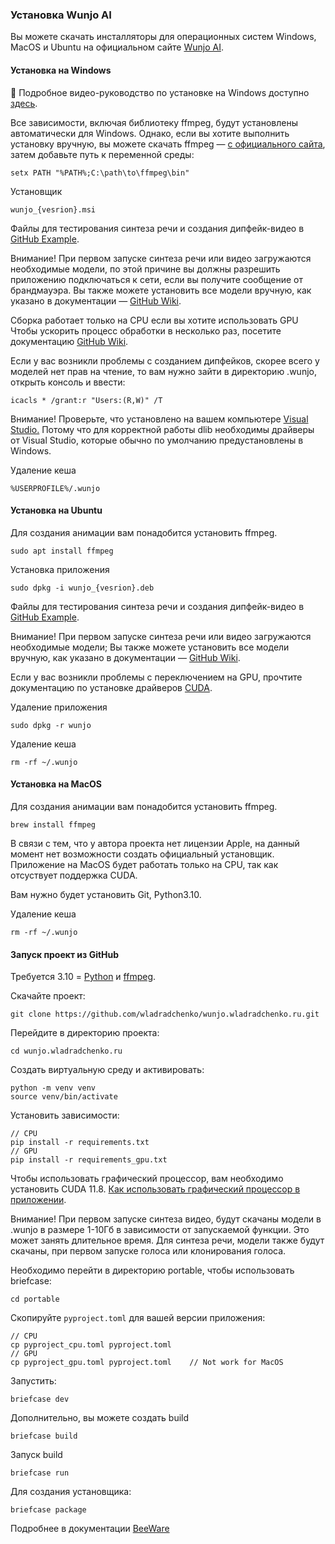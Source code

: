### Установка Wunjo AI

Вы можете скачать инсталляторы для операционных систем Windows, MacOS и Ubuntu на официальном сайте [Wunjo AI](wladradchenko.ru/wunjo).

#### Установка на Windows

🎥 Подробное видео-руководство по установке на Windows доступно [здесь](https://www.youtube.com/watch?v=UzpEcPhSDrk).

Все зависимости, включая библиотеку ffmpeg, будут установлены автоматически для Windows. Однако, если вы хотите выполнить установку вручную, вы можете скачать ffmpeg — [с официального сайта](https://ffmpeg.org/download.html), затем добавьте путь к переменной среды:
```
setx PATH "%PATH%;C:\path\to\ffmpeg\bin"
```

Установщик
```
wunjo_{vesrion}.msi
```

Файлы для тестирования синтеза речи и создания дипфейк-видео в [GitHub Example](https://raw.githubusercontent.com/wladradchenko/wunjo.wladradchenko.ru/main/example).

Внимание! При первом запуске синтеза речи или видео загружаются необходимые модели, по этой причине вы должны разрешить приложению подключаться к сети, если вы получите сообщение от брандмауэра. Вы также можете установить все модели вручную, как указано в документации — [GitHub Wiki](https://github.com/wladradchenko/wunjo.wladradchenko.ru/wiki).

Сборка работает только на CPU если вы хотите использовать GPU Чтобы ускорить процесс обработки в несколько раз, посетите документацию [GitHub Wiki](https://github.com/wladradchenko/wunjo.wladradchenko.ru/wiki).

Если у вас возникли проблемы с созданием дипфейков, скорее всего у моделей нет прав на чтение, то вам нужно зайти в директорию .wunjo, открыть консоль и ввести:
```
icacls * /grant:r "Users:(R,W)" /T
```

Внимание! Проверьте, что установлено на вашем компьютере [Visual Studio.](https://visualstudio.microsoft.com/) Потому что для корректной работы dlib необходимы драйверы от Visual Studio, которые обычно по умолчанию предустановлены в Windows.

Удаление кеша
```
%USERPROFILE%/.wunjo
```

#### Установка на Ubuntu

Для создания анимации вам понадобится установить ffmpeg.
```
sudo apt install ffmpeg
```

Установка приложения
```
sudo dpkg -i wunjo_{vesrion}.deb
```

Файлы для тестирования синтеза речи и создания дипфейк-видео в [GitHub Example](https://raw.githubusercontent.com/wladradchenko/wunjo.wladradchenko.ru/main/example).

Внимание! При первом запуске синтеза речи или видео загружаются необходимые модели; Вы также можете установить все модели вручную, как указано в документации — [GitHub Wiki](https://github.com/wladradchenko/wunjo.wladradchenko.ru/wiki).

Если у вас возникли проблемы с переключением на GPU, прочтите документацию по установке драйверов [CUDA](https://github.com/wladradchenko/wunjo.wladradchenko.ru/wiki).

Удаление приложения
```
sudo dpkg -r wunjo
```

Удаление кеша
```
rm -rf ~/.wunjo
```

#### Установка на MacOS

Для создания анимации вам понадобится установить ffmpeg.
```
brew install ffmpeg 
```

В связи с тем, что у автора проекта нет лицензии Apple, на данный момент нет возможности создать официальный установщик. Приложение на MacOS будет работать только на CPU, так как отсуствует поддержка CUDA.

Вам нужно будет установить Git, Python3.10.

Удаление кеша
```
rm -rf ~/.wunjo
```

#### Запуск проект из GitHub

Требуется 3.10 = [Python](https://www.python.org/downloads/) и [ffmpeg](https://ffmpeg.org/download.html).

Скачайте проект:
```
git clone https://github.com/wladradchenko/wunjo.wladradchenko.ru.git
```

Перейдите в директорию проекта:
```
cd wunjo.wladradchenko.ru
```

Создать виртуальную среду и активировать:

```
python -m venv venv
source venv/bin/activate
```

Установить зависимости:

```
// CPU
pip install -r requirements.txt
// GPU
pip install -r requirements_gpu.txt
```

Чтобы использовать графический процессор, вам необходимо установить CUDA 11.8. [Как использовать графический процессор в приложении](https://github.com/wladradchenko/wunjo.wladradchenko.ru/wiki/Как-установить-приложение).

Внимание! При первом запуске синтеза видео, будут скачаны модели в .wunjo в размере 1-10Гб в зависимости от запускаемой функции. Это может занять длительное время. Для синтеза речи, модели также будут скачаны, при первом запуске голоса или клонирования голоса.

Необходимо перейти в директорию portable, чтобы использовать briefcase:
```
cd portable
```

Скопируйте `pyproject.toml` для вашей версии приложения:
```
// CPU
cp pyproject_cpu.toml pyproject.toml
// GPU
cp pyproject_gpu.toml pyproject.toml    // Not work for MacOS
```

Запустить:
```
briefcase dev
```

Дополнительно, вы можете создать build
```
briefcase build
```

Запуск build
```
briefcase run
```

Для создания установщика:
```
briefcase package
```

Подробнее в документации [BeeWare](https://beeware.org/project/projects/tools/briefcase)